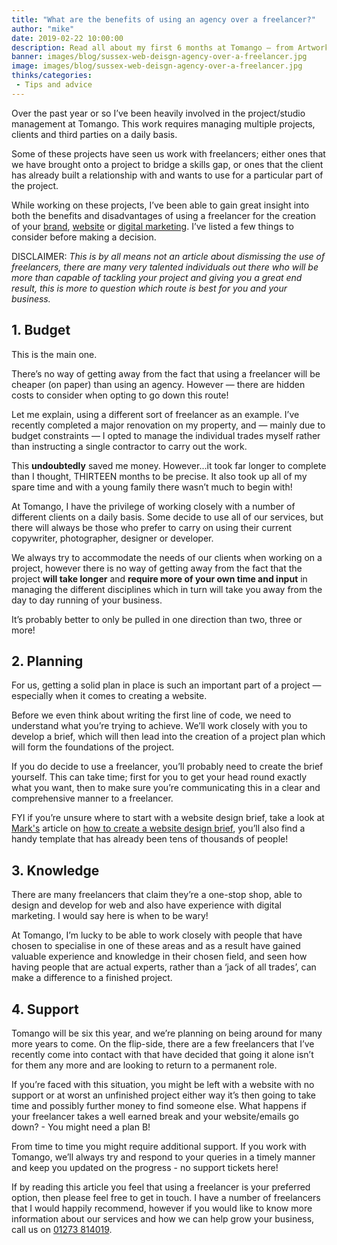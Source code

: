 ```yaml
---
title: "What are the benefits of using an agency over a freelancer?"
author: "mike"
date: 2019-02-22 10:00:00
description: Read all about my first 6 months at Tomango – from Artworker to Designer and agency life.
banner: images/blog/sussex-web-deisgn-agency-over-a-freelancer.jpg
image: images/blog/sussex-web-deisgn-agency-over-a-freelancer.jpg
thinks/categories: 
 - Tips and advice
---
```


Over the past year or so I’ve been heavily involved in the project/studio management at Tomango. This work requires managing multiple projects, clients and third parties on a daily basis.  

Some of these projects have seen us work with freelancers; either ones that we have brought onto a project to bridge a skills gap, or ones that the client has already built a relationship with and wants to use for a particular part of the project.

While working on these projects, I’ve been able to gain great insight into both the benefits and disadvantages of using a freelancer for the creation of your [brand](creates/brand), [website](creates/web) or [digital marketing](creates/online-marketing). I’ve listed a few things to consider before making a decision.

DISCLAIMER: _This is by all means not an article about dismissing the use of freelancers, there are many very talented individuals out there who will be more than capable of tackling your project and giving you a great end result, this is more to question which route is best for you and your business._

## 1. Budget

This is the main one. 

There’s no way of getting away from the fact that using a freelancer will be cheaper (on paper) than using an agency. However — there are hidden costs to consider when opting to go down this route! 

Let me explain, using a different sort of freelancer as an example. I’ve recently completed a major renovation on my property, and — mainly due to budget constraints — I opted to manage the individual trades myself rather than instructing a single contractor to carry out the work.  

This **undoubtedly** saved me money. However...it took far longer to complete than I thought, THIRTEEN months to be precise. It also took up all of my spare time and with a young family there wasn’t much to begin with!  

At Tomango, I have the privilege of working closely with a number of different clients on a daily basis. Some decide to use all of our services, but there will always be those who prefer to carry on using their current copywriter, photographer, designer or developer.  

We always try to accommodate the needs of our clients when working on a project, however there is no way of getting away from the fact that the project **will take longer** and **require more of your own time and input** in managing the different disciplines which in turn will take you away from the day to day running of your business. 

It’s probably better to only be pulled in one direction than two, three or more!

## 2. Planning

For us, getting a solid plan in place is such an important part of a project — especially when it comes to creating a website. 

Before we even think about writing the first line of code, we need to understand what you’re trying to achieve. We’ll work closely with you to develop a brief, which will then lead into the creation of a project plan which will form the foundations of the project. 

If you do decide to use a freelancer, you’ll probably need to create the brief yourself. This can take time; first for you to get your head round exactly what you want, then to make sure you’re communicating this in a clear and comprehensive manner to a freelancer.

FYI if you’re unsure where to start with a website design brief, take a look at [Mark's](is/mark-vaesen) article on [how to create a website design brief](thinks/create-website-design-brief-download-template), you’ll also find a handy template that has already been tens of thousands of people!

## 3. Knowledge

There are many freelancers that claim they’re a one-stop shop, able to design and develop for web and also have experience with digital marketing. I would say here is when to be wary!  

At Tomango, I’m lucky to be able to work closely with people that have chosen to specialise in one of these areas and as a result have gained valuable experience and knowledge in their chosen field, and seen how having people that are actual experts, rather than a ‘jack of all trades’, can make a difference to a finished project.

## 4. Support

Tomango will be six this year, and we’re planning on being around for many more years to come. On the flip-side, there are a few freelancers that I’ve recently come into contact with that have decided that going it alone isn’t for them any more and are looking to return to a permanent role. 

If you’re faced with this situation, you might be left with a website with no support or at worst an unfinished project either way it’s then going to take time and possibly further money to find someone else. What happens if your freelancer takes a well earned break and your website/emails go down? - You might need a plan B!

From time to time you might require additional support. If you work with Tomango, we’ll always try and respond to your queries in a timely manner and keep you updated on the progress - no support tickets here! 

If by reading this article you feel that using a freelancer is your preferred option, then please feel free to get in touch. I have a number of freelancers that I would happily recommend, however if you would like to know more information about our services and how we can help grow your business, call us on [01273 814019](tel:01273814019).
